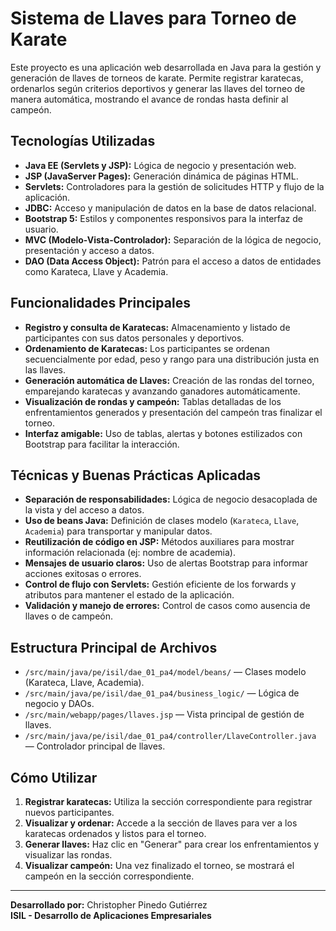 # Sistema de Llaves para Torneo de Karate

Este proyecto es una aplicación web desarrollada en Java para la gestión y generación de llaves de torneos de karate. Permite registrar karatecas, ordenarlos según criterios deportivos y generar las llaves del torneo de manera automática, mostrando el avance de rondas hasta definir al campeón.

## Tecnologías Utilizadas

- **Java EE (Servlets y JSP):** Lógica de negocio y presentación web.
- **JSP (JavaServer Pages):** Generación dinámica de páginas HTML.
- **Servlets:** Controladores para la gestión de solicitudes HTTP y flujo de la aplicación.
- **JDBC:** Acceso y manipulación de datos en la base de datos relacional.
- **Bootstrap 5:** Estilos y componentes responsivos para la interfaz de usuario.
- **MVC (Modelo-Vista-Controlador):** Separación de la lógica de negocio, presentación y acceso a datos.
- **DAO (Data Access Object):** Patrón para el acceso a datos de entidades como Karateca, Llave y Academia.

## Funcionalidades Principales

- **Registro y consulta de Karatecas:** Almacenamiento y listado de participantes con sus datos personales y deportivos.
- **Ordenamiento de Karatecas:** Los participantes se ordenan secuencialmente por edad, peso y rango para una distribución justa en las llaves.
- **Generación automática de Llaves:** Creación de las rondas del torneo, emparejando karatecas y avanzando ganadores automáticamente.
- **Visualización de rondas y campeón:** Tablas detalladas de los enfrentamientos generados y presentación del campeón tras finalizar el torneo.
- **Interfaz amigable:** Uso de tablas, alertas y botones estilizados con Bootstrap para facilitar la interacción.

## Técnicas y Buenas Prácticas Aplicadas

- **Separación de responsabilidades:** Lógica de negocio desacoplada de la vista y del acceso a datos.
- **Uso de beans Java:** Definición de clases modelo (`Karateca`, `Llave`, `Academia`) para transportar y manipular datos.
- **Reutilización de código en JSP:** Métodos auxiliares para mostrar información relacionada (ej: nombre de academia).
- **Mensajes de usuario claros:** Uso de alertas Bootstrap para informar acciones exitosas o errores.
- **Control de flujo con Servlets:** Gestión eficiente de los forwards y atributos para mantener el estado de la aplicación.
- **Validación y manejo de errores:** Control de casos como ausencia de llaves o de campeón.

## Estructura Principal de Archivos

- `/src/main/java/pe/isil/dae_01_pa4/model/beans/` — Clases modelo (Karateca, Llave, Academia).
- `/src/main/java/pe/isil/dae_01_pa4/business_logic/` — Lógica de negocio y DAOs.
- `/src/main/webapp/pages/llaves.jsp` — Vista principal de gestión de llaves.
- `/src/main/java/pe/isil/dae_01_pa4/controller/LlaveController.java` — Controlador principal de llaves.

## Cómo Utilizar

1. **Registrar karatecas:** Utiliza la sección correspondiente para registrar nuevos participantes.
2. **Visualizar y ordenar:** Accede a la sección de llaves para ver a los karatecas ordenados y listos para el torneo.
3. **Generar llaves:** Haz clic en "Generar" para crear los enfrentamientos y visualizar las rondas.
4. **Visualizar campeón:** Una vez finalizado el torneo, se mostrará el campeón en la sección correspondiente.

---

**Desarrollado por:** Christopher Pinedo Gutiérrez  
**ISIL - Desarrollo de Aplicaciones Empresariales**